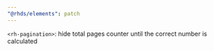 ```yaml
---
"@rhds/elements": patch
---
```

`<rh-pagination>`: hide total pages counter until the correct number is calculated
